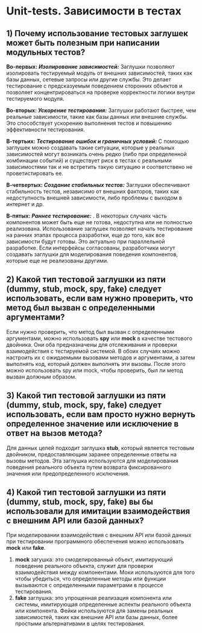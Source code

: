 # Unit-tests. Зависимости в тестах  

## 1) Почему использование тестовых заглушек может быть полезным при написании модульных тестов?

**Во-первых: _Изолирование зависимостей:_** Заглушки позволяют изолировать тестируемый модуль от внешних зависимостей, таких как базы данных, сетевые запросы или другие службы. Это делает тестирование с предсказуемым поведением сторонних объектов и позволяет концентрироваться на проверке корректности логики внутри тестируемого модуля.

**Во-вторых: _Ускорение тестирования:_** Заглушки работают быстрее, чем реальные зависимости, такие как базы данных или внешние службы. Это способствует ускорению выполнения тестов и повышению эффективности тестирования.

**В-тертьих: _Тестирование ошибок и граничных условий:_** С помощью заглушек можно создавать такие ситуации, которые у реальных зависимостей могут возникать очень редко (либо при определенной комбинации событий) и существует риск в тестах с реальными зависимостями так и не встретить такую ситуацию и соответствено не проветистировать ее. 

**В-четвертых: _Создание стабильных тестов:_** Заглушки обеспечивают стабильность тестов, независимо от внешних факторов, таких как недоступность внешней зависимости, либо проблемы с выходом в интернет и др.

**В-пятых: _Раннее тестирование:_** . В некоторых случаях часть компонентов может быть еще не готова, недоступна или не полностью реализована. Использование заглушек позволяет начать тестирование на ранних этапах процесса разработки, еще до того, как все зависимости будут готовы. Это актуально при параллельной разработке. Если интерфейсы согласованы, разработчики могут создавать заглушки для моделирования поведения компонентов, которые еще не реализованы другими.


## 2) Какой тип тестовой заглушки из пяти (dummy, stub, mock, spy, fake) следует использовать, если вам нужно проверить, что метод был вызван с определенными аргументами?
Если нужно проверить, что метод был вызван с определенными аргументами, можно использовать **spy** или **mock** в качестве тестового двойника. Они оба предназначены для отслеживания и проверки взаимодействия с тестируемой системой. В обоих случаях можно настроить их с ожидаемыми вызовами методов и аргументами, а затем выполнять код, который должен выполнять эти вызовы. После этого можно использовать spy или mock, чтобы проверить, был ли метод вызван должным образом.

## 3) Какой тип тестовой заглушки из пяти (dummy, stub, mock, spy, fake) следует использовать, если вам просто нужно вернуть определенное значение или исключение в ответ на вызов метода?
Для данных целей подходит заглушка **stub**, который является тестовым двойником, предоставляющим заранее определенные ответы на вызовы методов. Эта заглушка используются для моделирования поведения реального объекта путем возврата фиксированного значения или предопределенного исключения.

## 4) Какой тип тестовой заглушки из пяти (dummy, stub, mock, spy, fake) вы бы использовали для имитации взаимодействия с внешним API или базой данных? 
При моделировании взаимодействия с внешним API или базой данных при тестировании программного обеспечения можно использовать **mock** или **fake**.
1. **mock** загушка: это смоделированный объект, имитирующий поведение реального объекта, служит для проверки взаимодействия между компонентами. Моки используются для того чтобы убедиться, что определенные методы или функции вызываются с определенными параметрами в процессе тестирования.
2. **fake** заглушка: это упрощенная реализация компонента или системы, имитирующая определенные аспекты реального объекта или компонента. Фейки используются для замены реальных зависимостей, таких как внешние API или базы данных, более простыми альтернативами в целях тестирования.
